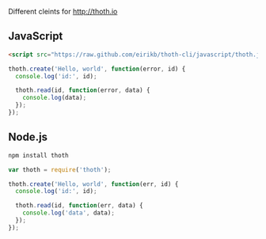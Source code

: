 Different cleints for http://thoth.io

JavaScript
---

```HTML
<script src="https://raw.github.com/eirikb/thoth-cli/javascript/thoth.jquery.min.js"></script>
```

```JavaScript
thoth.create('Hello, world', function(error, id) {
  console.log('id:', id);

  thoth.read(id, function(error, data) {
    console.log(data);
  });
});
```

Node.js
---

```Bash
npm install thoth
```

```JavaScript
var thoth = require('thoth');

thoth.create('Hello, world', function(err, id) {
  console.log('id:', id);

  thoth.read(id, function(err, data) {
    console.log('data', data);
  });
});
```

